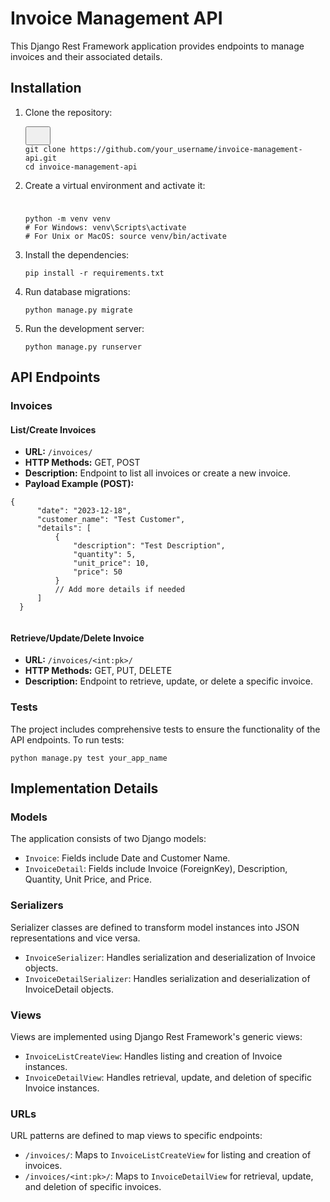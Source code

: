 
# Invoice Management API

This Django Rest Framework application provides endpoints to manage invoices and their associated details.

## Installation

1. Clone the repository:

   <pre><div class="bg-black rounded-md"><div class="flex items-center relative text-gray-200 bg-gray-800 dark:bg-token-surface-primary px-4 py-2 text-xs font-sans justify-between rounded-t-md"><button class="flex gap-1 items-center"><svg width="24" height="24" viewBox="0 0 24 24" fill="none" xmlns="http://www.w3.org/2000/svg" class="icon-sm"></svg></button></div><div class="p-4 overflow-y-auto"><code class="!whitespace-pre hljs language-bash">git clone https://github.com/your_username/invoice-management-api.git
   cd invoice-management-api
   </code></div></div></pre>
2. Create a virtual environment and activate it:

   <pre><svg width="24" height="24" viewBox="0 0 24 24" fill="none" xmlns="http://www.w3.org/2000/svg" class="icon-sm"></div><div class="p-4 overflow-y-auto"><code class="!whitespace-pre hljs language-bash">python -m venv venv
   # For Windows: venv\Scripts\activate
   # For Unix or MacOS: source venv/bin/activate
   </code></div></div></pre>
3. Install the dependencies:

   <pre><div class="p-4 overflow-y-auto"><code class="!whitespace-pre hljs language-bash">pip install -r requirements.txt
   </code></div></div></pre>
4. Run database migrations:

   <pre><div class="p-4 overflow-y-auto"><code class="!whitespace-pre hljs language-bash">python manage.py migrate
   </code></div></div></pre>
5. Run the development server:

   <pre><div class="p-4 overflow-y-auto"><code class="!whitespace-pre hljs language-bash">python manage.py runserver
   </code></div></div></pre>

## API Endpoints

### Invoices

#### List/Create Invoices

* **URL:** `/invoices/`
* **HTTP Methods:** GET, POST
* **Description:** Endpoint to list all invoices or create a new invoice.
* **Payload Example (POST):**

<pre><div class="p-4 overflow-y-auto"><code class="!whitespace-pre hljs language-json">{
      "date": "2023-12-18",
      "customer_name": "Test Customer",
      "details": [
          {
              "description": "Test Description",
              "quantity": 5,
              "unit_price": 10,
              "price": 50
          }
          // Add more details if needed
      ]
  }
  </code></div></div></pre>

#### Retrieve/Update/Delete Invoice

* **URL:** `/invoices/<int:pk>/`
* **HTTP Methods:** GET, PUT, DELETE
* **Description:** Endpoint to retrieve, update, or delete a specific invoice.

### Tests

The project includes comprehensive tests to ensure the functionality of the API endpoints. To run tests:

<pre><div class="p-4 overflow-y-auto"><code class="!whitespace-pre hljs language-bash">python manage.py test your_app_name
</code></div></div></pre>

## Implementation Details

### Models

The application consists of two Django models:

* `Invoice`: Fields include Date and Customer Name.
* `InvoiceDetail`: Fields include Invoice (ForeignKey), Description, Quantity, Unit Price, and Price.

### Serializers

Serializer classes are defined to transform model instances into JSON representations and vice versa.

* `InvoiceSerializer`: Handles serialization and deserialization of Invoice objects.
* `InvoiceDetailSerializer`: Handles serialization and deserialization of InvoiceDetail objects.

### Views

Views are implemented using Django Rest Framework's generic views:

* `InvoiceListCreateView`: Handles listing and creation of Invoice instances.
* `InvoiceDetailView`: Handles retrieval, update, and deletion of specific Invoice instances.

### URLs

URL patterns are defined to map views to specific endpoints:

* `/invoices/`: Maps to `InvoiceListCreateView` for listing and creation of invoices.
* `/invoices/<int:pk>/`: Maps to `InvoiceDetailView` for retrieval, update, and deletion of specific invoices.
